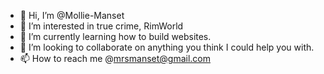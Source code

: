 - 👋 Hi, I’m @Mollie-Manset
- 👀 I’m interested in true crime, RimWorld
- 🌱 I’m currently learning how to build websites.
- 💞️ I’m looking to collaborate on anything you think I could help you with.
- 📫 How to reach me @mrsmanset@gmail.com

